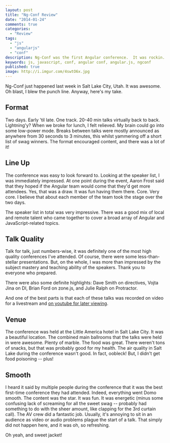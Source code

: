 ```yaml
---
layout: post
title: "Ng-Conf Review"
date: "2014-01-24"
comments: true
categories:
  - "Review"
tags:
  - "js"
  - "angularjs"
  - "conf"
description: Ng-Conf was the first Angular conference.  It was rockin.  Let's do it again!
keywords: js, javascript, conf, angular conf, angular.js, ngconf
published: true
image: http://i.imgur.com/4swtO6x.jpg
---
```


Ng-Conf just happened last week in Salt Lake City, Utah.  It was awesome.  Oh blast, I blew the punch line.  Anyway, here's my take.

<!--more-->

## Format

Two days.  Early 'til late.  One track.  20-40 min talks virtually back to back.  Lightning'y?  When we broke for lunch, I felt relieved.  My brain could go into some low-power mode.  Breaks between talks were mostly announced as anywhere from 30 seconds to 3 minutes, this whilst yammering off a short list of swag winners.  The format encouraged content, and there was a lot of it!

## Line Up

The conference was easy to look forward to.  Looking at the speaker list, I was immediately impressed.  At one point during the event, Aaron Frost said that they hoped if the Angular team would come that they'd get more attendees.  Yes, that was a draw.  It was fun having them there.  Core.  Very core.  I believe that about each member of the team took the stage over the two days.

The speaker list in total was very impressive.  There was a good mix of local and remote talent who came together to cover a broad array of Angular and JavaScript-related topics.

## Talk Quality

Talk for talk, just numbers-wise, it was definitely one of the most high quality conferences I've attended.  Of course, there were some less-than-stellar presentations.  But, on the whole, I was more than impressed by the subject mastery and teaching ability of the speakers.  Thank you to everyone who prepared.

There were also some definite highlights: Dave Smith on directives, Vojta Jina on DI, Brian Ford on zone.js, and Julie Ralph on Protractor.

And one of the best parts is that each of these talks was recorded on video for a livestream and [on youtube for later viewing](http://www.youtube.com/user/ngconfvideos).

## Venue

The conference was held at the Little America hotel in Salt Lake City.  It was a beautiful location.  The combined main ballrooms that the talks were held in were awesome.  Plenty of marble.  The food was great.  There weren't tons of snacks, but that was probably good for my health.  The air quality in Salt Lake during the conference wasn't good.  In fact, oobleck!  But, I didn't get food poisoning -- plus!

## Smooth

I heard it said by multiple people during the conference that it was the best first-time conference they had attended.  Indeed, everything went Domo smooth.  The content was the star.  It was fun.  It was energetic (minus some confusing lack of screaming for all the sweet swag -- probably had something to do with the sheer amount, like clapping for the 3rd curtain call).  The AV crew did a fantastic job.  Usually, it's annoying to sit in an audience as video or audio problems plague the start of a talk.  That simply did not happen here, and it was oh, so refreshing.

Oh yeah, and sweet jacket!
